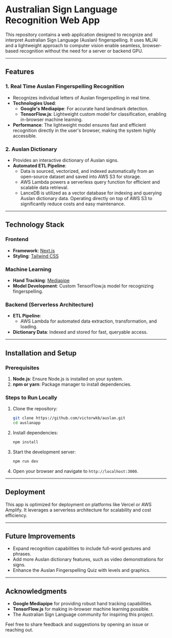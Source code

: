 
# Australian Sign Language Recognition Web App  

This repository contains a web application designed to recognize and interpret Australian Sign Language (Auslan) fingerspelling. It uses ML/AI and a lightweight approach to computer vision enable seamless, browser-based recognition without the need for a server or backend GPU.  

---

## Features  

### 1. **Real Time Auslan Fingerspelling Recognition**  
- Recognizes individual letters of Auslan fingerspelling in real time. 
- **Technologies Used**:  
  - **Google's Mediapipe**: For accurate hand landmark detection.  
  - **TensorFlow.js**: Lightweight custom model for classification, enabling in-browser machine learning.  
- **Performance**: The lightweight model ensures fast and efficient recognition directly in the user's browser, making the system highly accessible.  

### 2. **Auslan Dictionary**  
- Provides an interactive dictionary of Auslan signs.  
- **Automated ETL Pipeline**:  
  - Data is sourced, vectorized, and indexed automatically from an open-source dataset and saved into AWS S3 for storage.
  - AWS Lambda powers a serverless query function for efficient and scalable data retrieval.  
  - LanceDB is utilized as a vector database for indexing and querying Auslan dictionary data. Operating directly on top of AWS S3 to significantly reduce costs and easy maintenance. 

---

## Technology Stack  

### Frontend  
- **Framework**: [Next.js](https://nextjs.org/)  
- **Styling**: [Tailwind CSS](https://tailwindcss.com/)  

### Machine Learning  
- **Hand Tracking**: [Mediapipe](https://mediapipe.dev/)  
- **Model Development**: Custom TensorFlow.js model for recognizing fingerspelling.  

### Backend (Serverless Architecture)  
- **ETL Pipeline**:  
  - AWS Lambda for automated data extraction, transformation, and loading.  
- **Dictionary Data**: Indexed and stored for fast, queryable access.  

---

## Installation and Setup  

### Prerequisites  
1. **Node.js**: Ensure Node.js is installed on your system.  
2. **npm or yarn**: Package manager to install dependencies.  

### Steps to Run Locally  
1. Clone the repository:  
   ```bash  
   git clone https://github.com/victorwkb/auslan.git  
   cd auslanapp
   ```  
2. Install dependencies:  
   ```bash  
   npm install  
   ```  
3. Start the development server:  
   ```bash  
   npm run dev  
   ```  
4. Open your browser and navigate to `http://localhost:3000`.  

---

## Deployment  

This app is optimized for deployment on platforms like Vercel or AWS Amplify. It leverages a serverless architecture for scalability and cost efficiency.  

---

## Future Improvements  

- Expand recognition capabilities to include full-word gestures and phrases.  
- Add more Auslan dictionary features, such as video demonstrations for signs.  
- Enhance the Auslan Fingerspelling Quiz with levels and graphics.

---

## Acknowledgments  

- **Google Mediapipe** for providing robust hand tracking capabilities.  
- **TensorFlow.js** for making in-browser machine learning possible.  
- The Australian Sign Language community for inspiring this project.  

Feel free to share feedback and suggestions by opening an issue or reaching out.  
